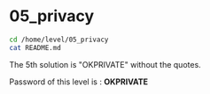 # 05_privacy
````sh
cd /home/level/05_privacy
cat README.md
````
The 5th solution is "OKPRIVATE" without the quotes.

Password of this level is : **OKPRIVATE**
